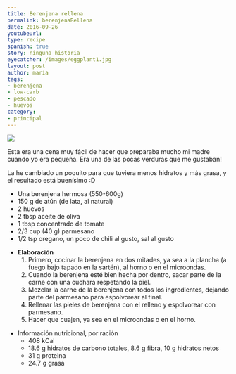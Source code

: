```yaml
---
title: Berenjena rellena
permalink: berenjenaRellena
date: 2016-09-26
youtubeurl: 
type: recipe
spanish: true
story: ninguna historia
eyecatcher: /images/eggplant1.jpg
layout: post
author: maria
tags:
- berenjena
- low-carb
- pescado
- huevos
category: 
- principal
---
```



<img src="https://farm6.staticflickr.com/5589/31639725306_05b7b546eb_o_d.jpg" />

Esta era una cena muy fácil de hacer que preparaba mucho mi madre cuando yo era pequeña. Era una de las pocas verduras que me gustaban! 

La he cambiado un poquito para que tuviera menos hidratos y más grasa, y el resultado está buenísimo :D 


* Una berenjena hermosa (550-600g)
* 150 g de atún (de lata, al natural)
* 2 huevos
* 2 tbsp aceite de oliva
* 1 tbsp concentrado de tomate
* 2/3 cup (40 g) parmesano
* 1/2 tsp oregano, un poco de chili al gusto, sal al gusto

<!-- -->

* **Elaboración**
  1. Primero, cocinar la berenjena en dos mitades, ya sea a la plancha (a fuego bajo tapado en la sartén), al horno o en el microondas. 
  2. Cuando la berenjena esté bien hecha por dentro, sacar parte de la carne con una cuchara respetando la piel. 
  3. Mezclar la carne de la berenjena con todos los ingredientes, dejando parte del parmesano para espolvorear al final. 
  4. Rellenar las pieles de berenjena con el relleno y espolvorear con parmesano.
  5. Hacer que cuajen, ya sea en el microondas o en el horno. 

<!-- -->

* Información nutricional, por ración
  * 408 kCal
  * 18.6 g hidratos de carbono totales, 8.6 g fibra, 10 g hidratos netos
  * 31 g proteina
  * 24.7 g grasa
